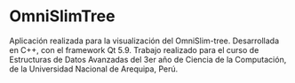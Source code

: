# OmniSlimTree
Aplicación realizada para la visualización del OmniSlim-tree. Desarrollada en C++, con el framework Qt 5.9. Trabajo realizado para el curso de Estructuras de Datos Avanzadas del 3er año de Ciencia de la Computación, de la Universidad Nacional de Arequipa, Perú.
